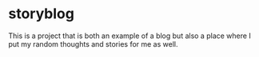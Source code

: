 # storyblog

This is a project that is both an example of a blog but also a place where I put my random thoughts and stories for me as well.
